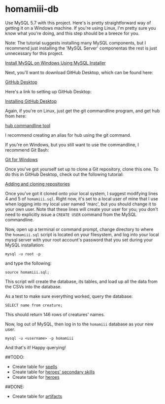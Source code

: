 # homamiii-db
Use MySQL 5.7 with this project. Here's is pretty straightforward way of getting it on a Windows machine. If you're using Linux, I'm pretty sure you know what you're doing, and this step should be a breeze for you. 

Note: The tutorial suggests installing many MySQL components, but I recommend just installing the 'MySQL Server' componentas the rest is just unnecessary for this project.

[Install MySQL on Windows Using MySQL Installer](http://www.mysqltutorial.org/install-mysql/)

Next, you'll want to download GitHub Desktop, which can be found here:

[GitHub Desktop](https://desktop.github.com/)

Here's a link to setting up GitHub Desktop:

[Installing GitHub Desktop](https://help.github.com/desktop/guides/getting-started/installing-github-desktop/)

Again, if you're on Linux, just get the git commandline program, and get hub from here:

[hub commandline tool](https://github.com/github/hub)

I recommend creating an alias for hub using the git command.

If you're on Windows, but you still want to use the commandline, I recommend Git Bash:

[Git for Windows](https://git-for-windows.github.io/)

Once you've got yourself set up to clone a Git repository, clone this one. To do this in GitHub Desktop, check out the following tutorial:

[Adding and cloning repositories](https://help.github.com/desktop/guides/contributing/adding-and-cloning-repositories/)

Once you've got it cloned onto your local system, I suggest modifying lines 4 and 5 of `homamiii.sql`. Right now, it's set to a local user of mine that I use when logging into my local user named 'marc', but you should change it to your own user. Note that these lines will create your user for you; you don't need to explicitly issue a `CREATE USER` command from the MySQL commandline.

Now, open up a terminal or command prompt, change directory to where the `homamiii.sql` script is located on your filesystem, and log into your local mysql server with your root account's password that you set during your MySQL installation:

`mysql -u root -p`

and type the following:

`source homamiii.sql;`

This script will create the database, its tables, and load up all the data from the CSVs into the database. 

As a test to make sure everything worked, query the database:

`SELECT name from creature;`

This should return 146 rows of creatures' names.

Now, log out of MySQL, then log in to the `homamiii` database as your new user.

`mysql -u <username> -p homamiii`

And that's it! Happy querying!

##TODO:
- Create table for [spells](http://heroes.thelazy.net/wiki/Spells)
- Create table for [heroes' secondary skills](http://heroes.thelazy.net/wiki/Category:Secondary_skills)
- Create table for [heroes](http://heroes.thelazy.net/wiki/List_of_heroes)

##DONE:
- Create table for [artifacts](http://heroes.thelazy.net/wiki/Artifacts)
